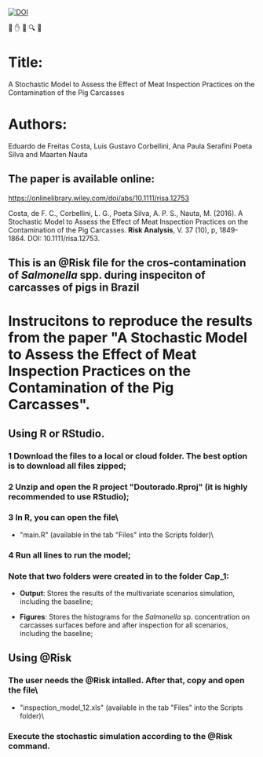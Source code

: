 [![DOI](https://zenodo.org/badge/DOI/10.1111/risa.12753.svg)](https://doi.org/10.1111/risa.12753)

:pig: :hand: :knife: :mag: :cut_of_meat:


# Title: 

A Stochastic Model to Assess the Effect of Meat Inspection Practices on the Contamination of the Pig Carcasses

# Authors: 

Eduardo de Freitas Costa, Luis Gustavo Corbellini, Ana Paula Serafini Poeta Silva and Maarten Nauta



## The paper is available online:

https://onlinelibrary.wiley.com/doi/abs/10.1111/risa.12753

Costa, de F. C., Corbellini, L. G., Poeta Silva, A. P. S., Nauta, M. (2016). A Stochastic Model to Assess the Effect of Meat Inspection Practices on the Contamination of the Pig Carcasses. **Risk Analysis**, V. 37 (10), p, 1849-1864. DOI: 10.1111/risa.12753.

## This is an @Risk file for the cros-contamination of *Salmonella* spp. during inspeciton of carcasses of pigs in Brazil



# Instrucitons to reproduce the results from the paper "A Stochastic Model to Assess the Effect of Meat Inspection Practices on the Contamination of the Pig Carcasses".

## Using R or RStudio.

### 1 Download the files to a local or cloud folder. The best option is to download all files zipped;

### 2 Unzip and open the R project "Doutorado.Rproj" (it is highly recommended to use RStudio);

### 3 In R, you can open the file\ 

  + "main.R" (available in the tab "Files" into the Scripts folder)\ 
  
### 4 Run all lines to run the model;

### Note that two folders were created in to the folder Cap_1:
  - **Output**: Stores the results of the multivariate scenarios simulation, including the baseline;
  
  - **Figures**: Stores the histograms for the *Salmonella* sp. concentration on carcasses surfaces before and after inspection for all scenarios, including the baseline;
  
## Using @Risk

### The user needs the @Risk intalled. After that, copy and open the file\
 + "inspection_model_12.xls" (available in the tab "Files" into the Scripts folder)\ 
 
### Execute the stochastic simulation according to the @Risk command. 

